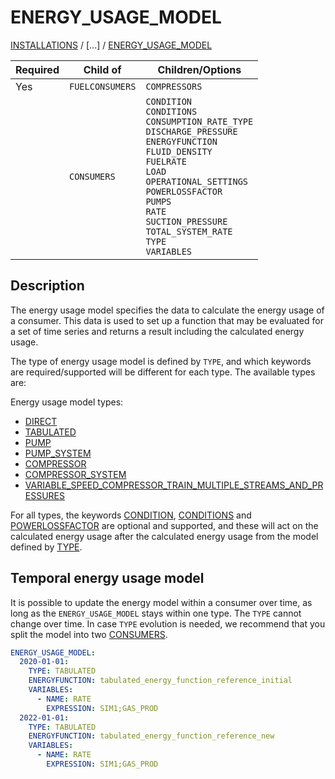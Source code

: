 # ENERGY_USAGE_MODEL

[INSTALLATIONS](/about/references/INSTALLATIONS.md) /
[...] /
[ENERGY_USAGE_MODEL](/about/references/ENERGY_USAGE_MODEL.md)


 | Required   | Child of                  | Children/Options                   |
 |------------|---------------------------|------------------------------------|
 | Yes        | `FUELCONSUMERS`      | `COMPRESSORS`                 |
 |            | `CONSUMERS`          | `CONDITION`  <br /> `CONDITIONS`  <br /> `CONSUMPTION_RATE_TYPE` <br /> `DISCHARGE_PRESSURE` <br /> `ENERGYFUNCTION` <br /> `FLUID_DENSITY` <br /> `FUELRATE` <br /> `LOAD` <br /> `OPERATIONAL_SETTINGS` <br /> `POWERLOSSFACTOR` <br /> `PUMPS` <br /> `RATE` <br /> `SUCTION_PRESSURE` <br /> `TOTAL_SYSTEM_RATE` <br /> `TYPE`  <br /> `VARIABLES`      |

## Description

The energy usage model specifies the data to calculate the energy usage of a consumer. This data is used to set up a
function that may be evaluated for a set of time series and returns a result including the calculated energy usage.

The type of energy usage model is defined by `TYPE`, and which keywords are required/supported will be different
for each type. The available types are:

Energy usage model types:

* [DIRECT](/about/modelling/setup/installations/direct_consumers.md)
* [TABULATED](/about/modelling/setup/installations/tabular_models_in_calculations.md)
* [PUMP](/about/modelling/setup/installations/pump_models_in_calculations.md#pump-energy-usage-model)
* [PUMP_SYSTEM](/about/modelling/setup/installations/pump_models_in_calculations.md#pump_system-energy-usage-model)
* [COMPRESSOR](/about/modelling/setup/installations/compressor_models_in_calculations/compressor.md)
* [COMPRESSOR_SYSTEM](/about/modelling/setup/installations/compressor_models_in_calculations/compressor_system.md)
* [VARIABLE_SPEED_COMPRESSOR_TRAIN_MULTIPLE_STREAMS_AND_PRESSURES](/about/modelling/setup/installations/compressor_models_in_calculations/variable_speed_compressor_train_model_with_multiple_streams_and_pressures.md)

For all types, the keywords [CONDITION](/about/references/CONDITION.md), [CONDITIONS](/about/references/CONDITIONS.md) and [POWERLOSSFACTOR](/about/references/POWERLOSSFACTOR.md) are optional and supported, and these will act
on the calculated energy usage after the calculated energy usage from the model defined by [TYPE](/about/references/TYPE.md).

## Temporal energy usage model

It is possible to update the energy model within a consumer over time, as long as the
`ENERGY_USAGE_MODEL` stays within one type. The `TYPE` cannot change over time. In case `TYPE` evolution is needed, we recommend that you split the model into two [CONSUMERS](/about/references/CONSUMERS.md).

~~~~~~~~yaml
ENERGY_USAGE_MODEL:
  2020-01-01:
    TYPE: TABULATED
    ENERGYFUNCTION: tabulated_energy_function_reference_initial
    VARIABLES:
      - NAME: RATE
        EXPRESSION: SIM1;GAS_PROD
  2022-01-01:
    TYPE: TABULATED
    ENERGYFUNCTION: tabulated_energy_function_reference_new
    VARIABLES:
      - NAME: RATE
        EXPRESSION: SIM1;GAS_PROD
~~~~~~~~

